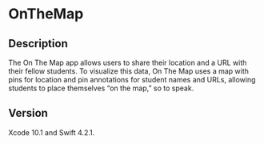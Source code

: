 # OnTheMap

## Description
The On The Map app allows users to share their location and a URL with their fellow students. To visualize this data, On The Map uses a map with pins for location and pin annotations for student names and URLs, allowing students to place themselves “on the map,” so to speak.

## Version
 Xcode 10.1 and Swift 4.2.1.
